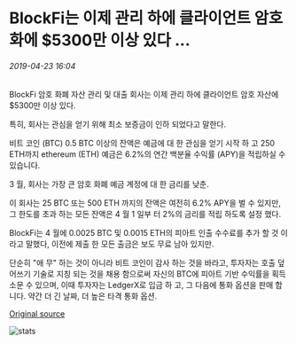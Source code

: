# BlockFi는 이제 관리 하에 클라이언트 암호화에 $5300만 이상 있다 ...

###### 2019-04-23 16:04

BlockFi 암호 화폐 자산 관리 및 대출 회사는 이제 관리 하에 클라이언트 암호 자산에 $5300만 이상 있다.

특히, 회사는 관심을 얻기 위해 최소 보증금이 인하 되었다고 말한다.

비트 코인 (BTC) 0.5 BTC 이상의 잔액은 예금에 대 한 관심을 얻기 시작 하 고 250 ETH까지 ethereum (ETH) 예금은 6.2%의 연간 백분율 수익률 (APY)을 적립하실 수 있습니다.

3 월, 회사는 가장 큰 암호 화폐 예금 계정에 대 한 금리를 낮춘.

이 회사는 25 BTC 또는 500 ETH 까지의 잔액은 여전히 6.2% APY을 벌 수 있지만, 그 한도를 초과 하는 모든 잔액은 4 월 1 일부 터 2%의 금리를 적립 하도록 설정 했다.

BlockFi는 4 월에 0.0025 BTC 및 0.0015 ETH의 피아트 인출 수수료를 추가 할 것 이라고 말했다, 이전에 제출 한 모든 출금은 보도 무료 남아 있지만.

단순히 "애 무" 하는 것이 아니라 비트 코인이 감사 하는 것을 바라고, 투자자는 호출 덮어쓰기 기술로 지칭 되는 것을 채용 함으로써 자신의 BTC에 피아트 기반 수익률을 획득 소문 수 있으며, 이때 투자자는 LedgerX로 입금 하 고, 그 다음에 통화 옵션을 판매 합니다. 약간 더 긴 날짜, 더 높은 타격 통화 옵션.

[Original source](https://cointelegraph.com/news/blockfi-now-has-over-53-million-in-client-crypto-under-management)

![stats](https://c.statcounter.com/11760860/0/a89fa40b/1/ "stats")